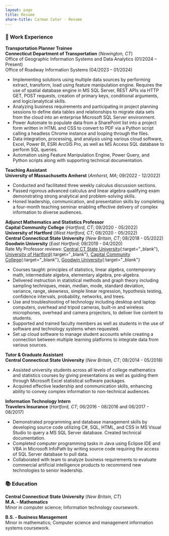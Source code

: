 ```yaml
---
layout: page
title: Resume
share-title: Carman Cater - Resume
---
```


### :office: Work Experience

**Transportation Planner Trainee**  
**Connecticut Department of Transportation** (*Newington, CT*)  
Office of Geographic Information Systems and Data Analytics (01/2024 – Present)  
Office of Roadway Information Systems (04/2023 – 01/2024)  
- Implementing solutions using multiple data sources by performing extract, transform, load using feature manipulation engine. Requires the use of spatial database engine in MS SQL Server, REST APIs via HTTP GET, POST requests, creation of primary keys, conditional arguments, and logic/analytical skills.
- Analyzing business requirements and participating in project planning sessions to define data tables and relationships to migrate data sets from the cloud into an enterprise Microsoft SQL Server environment.
- Power Automate to populate data from a SharePoint list into a project form written in HTML and CSS to convert to PDF via a Python script calling a headless Chrome instance and looping through the files.
- Data integration, processing, and analysis using various cloud software, Excel, Power BI, ESRI ArcGIS Pro, as well as MS Access SQL database to perform SQL queries.
- Automation using Feature Manipulation Engine, Power Query, and Python scripts along with supporting technical documentation.

**Teaching Assistant**  
**University of Massachusetts Amherst** (*Amherst, MA*; 09/2022 - 12/2022)  
- Conducted and facilitated three weekly calculus discussion sections.
- Passed rigorous advanced calculus and linear algebra qualifying exam demonstrating strong analytical and problem-solving skills.
- Honed leadership, communication, and presentation skills by completing a four-month teaching seminar enabling effective delivery of complex information to diverse audiences.

**Adjunct Mathematics and Statistics Professor**  
**Capital Community College** (*Hartford, CT*; 09/2020 - 05/2022)  
**University of Hartford** (*West Hartford, CT*; 08/2020 - 05/2022)  
**Central Connecticut State University** (*New Britain, CT*; 08/2018 - 05/2022)  
**Goodwin University** (*East Hartford*; 09/2019 - 04/2020)  
Rate My Professor reviews: [Central CT State University](https://www.ratemyprofessors.com/professor/2398329){:target="_blank"}, [University of Hartford](https://www.ratemyprofessors.com/professor/2619271){:target="_blank"}, [Capital Community College](https://www.ratemyprofessors.com/professor/2619272){:target="_blank"}, [Goodwin University](https://www.ratemyprofessors.com/professor/2523642){:target="_blank"}
- Courses taught: principles of statistics, linear algebra, contemporary math, intermediate algebra, elementary algebra, pre-algebra.        
- Delivered instruction in statistical methods and graph theory including sampling techniques, mean, median, mode, standard deviation, variance, range, skewness, simple linear regression, hypothesis testing, confidence intervals, probability, networks, and trees.
- Use and troubleshooting of technology including desktop and laptop computers, overhead and tripod cameras, built-in and wireless microphones, overhead and camera projectors, to deliver live content to students.
- Supported and trained faculty members as well as students in the use of software and technology systems when requested.
- Set up cloud software to manage student accounts while creating a connection between multiple learning platforms to integrate data from various sources.

**Tutor & Graduate Assistant**  
**Central Connecticut State University** (*New Britain, CT*; 08/2014 - 05/2018)  
- Assisted university students across all levels of college mathematics and statistics courses by giving presentations as well as guiding them through Microsoft Excel statistical software packages.
- Acquired effective leadership and communication skills, enhancing ability to convey complex information to non-technical audiences.


**Information Technology Intern**  
**Travelers Insurance** (*Hartford, CT*; 06/2016 - 08/2016 and 06/2017 - 08/2017) 
- Demonstrated programming and database management skills by developing source code utilizing C#, SQL, HTML, and CSS in MS Visual Studio to query a MS SQL Server database. Created technical documentation.
- Completed computer programming tasks in Java using Eclipse IDE and VBA in Microsoft InfoPath by writing source code requiring the access of SQL Server database to pull data.
- Collaborated with team to analyze business requirements to evaluate commercial artificial intelligence products to recommend new technologies to senior leadership.

### :books: Education

**Central Connecticut State University** (*New Britain, CT*)  
**M.A. - Mathematics**  
Minor in computer science; Information technology coursework.  

**B.S. - Business Management**  
Minor in mathematics; Computer science and management information systems coursework.
